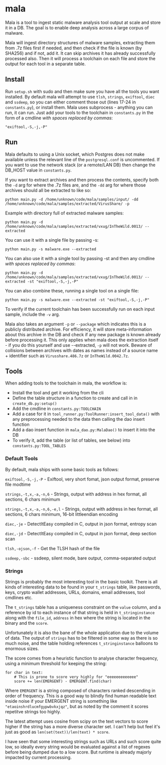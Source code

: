 # mala
Mala is a tool to ingest static malware analysis tool output at scale and store it in a DB. The goal is to enable deep analysis across a large corpus of malware.

Mala will ingest directory structures of malware samples, extracting them from .7z files first if needed, and then check if the file is known (by SHA256) and if not, add it. It can skip archives it has already successfully processed also. Then it will process a toolchain on each file and store the output for each tool in a separate table.


## Install
Run `setup.sh` with sudo and then make sure you have all the tools you want installed.
By default mala will attempt to use `tlsh`, `strings`, `exiftool`, `diec` and `ssdeep`, so you can either comment those out (lines 17-24 in `constants.py`), or install them.
Mala uses subprocess - anything you can run, it can run. Just add your tools to the toolchain in `constants.py` in the form of a cmdline *with spaces replaced by commas*:

`"exiftool,-S,-j,-P"`

## Run
Mala defaults to using a Unix socket, which Postgres does not make available unless the relevant line of the `postgresql.conf` is uncommented. If you want to use the network stack (or a remote/LAN DB) then change the DB_HOST value in `constants.py`.

If you want to extract archives and then process the contents, specify both the `-d` arg for where the .7z files are, and the `-dd` arg for where those archives should all be extracted to like so:

`python main.py -d /home/unknown/code/mala/samples/input/ -dd /home/unknown/code/mala/samples/extracted/VirusShare/ -p`


Example with directory full of extracted malware samples:

`python main.py -d /home/unknown/code/mala/samples/extracted/vxug/InTheWild.0013/ --extracted`


You can use it with a single file by passing -s:

`python main.py -s malware.exe --extracted`


You can also use it with a single tool by passing -st and then any cmdline *with spaces replaced by commas*:

`python main.py -d /home/unknown/code/mala/samples/extracted/vxug/InTheWild.0013/ --extracted -st "exiftool,-S,-j,-P"`


You can also combine these, running a single tool on a single file:

`python main.py -s malware.exe --extracted -st "exiftool,-S,-j,-P"`


To verify if the current toolchain has been successfully run on each input sample, include the `-v` arg.


Mala also takes an argument `-p` or `--package` which indicates this is a publicly distributed archive. For efficiency, it will store meta-information about this archive in the DB and check if any new package is known already before processing it. This only applies when mala does the extraction itself - if you do this yourself and use --extracted, `-p` will not work. Beware of collisions between archives with dates as names instead of a source name + identifier such as `Virusshare.486.7z` or `InTheWild.0042.7z`.

## Tools
When adding tools to the toolchain in mala, the workflow is:

-   Install the tool and get it working from the cli
-   Define the table structure in a function to create and call in in `create_db.py:setup()`
-   Add the cmdline in `constants.py:TOOLCHAIN`
-   Add a case for it in `tool_runner.py:ToolRunner:insert_tool_data()` with any preprocessing needed to the data then calling the dao insert function
-   Add a dao insert function in `mala_dao.py:MalaDao()` to insert it into the DB
- To verify it, add the table (or list of tables, see below) into `constants.py:TOOL_TABLES`


### Default Tools
By default, mala ships with some basic tools as follows:

`exiftool,-S,-j,-P` - Exiftool, very short fomat, json output format, preserve file modtime

`strings,-t,x,-a,-n,6` - Strings, output with address in hex format, all sections, 6 chars minimum

`strings,-t,x,-a,-n,6,-e,l` - Strings, output with address in hex format, all sections, 6 chars minimum, 16-bit littleendian encoding

`diec,-je` - DetectItEasy compiled in C, output in json format, entropy scan

`diec,-jd` - DetectItEasy compiled in C, output in json format, deep section scan

`tlsh,-ojson,-f` - Get the TLSH hash of the file

`ssdeep,-sbc` - ssdeep, silent mode, bare output, comma-separated output

### Strings
Strings is probably the most interesting tool in the basic toolkit. There is all kinds of interesting data to be found in your `t_strings` table, like passwords, keys, crypto wallet addresses, URLs, domains, email addresses, tool cmdlines etc.

The `t_strings` table has a uniqueness constraint on the `value` column, and a reference by id to each instance of that string is held in `t_stringinstance` along with the `file_id`, `address` in hex where the string is located in the binary and the `score`.

Unfortunately it is also the bane of the whole application due to the volume of data. The output of `strings` has to be filtered in some way as there is so much noise, and the table holding references `t_stringinstance` balloons to enormous sizes.

The score comes from a heuristic function to analyse character frequency, using a minimum threshold for keeping the string:

```
for char in text:
    # This is prone to score very highly for "eeeeeeeeeeeee" 
    score += len(EMERGENT) - EMERGENT.find(char)
```
Where `EMERGENT` is a string composed of characters ranked descending in order of frequency. This is a good way to blindly find human readable text inside noise if your EMERGENT string is something like `"etaoinshrdlucmfgypwbvkxjqz"`, but as noted by the comment it scores repetitve strings too highly. 

The latest attempt uses cosine from scipy on the text vectors to score higher if the string has a more diverse character set. I can't help but feel it's just as good as `len(set(text))/len(text) * score`.

I have seen that some interesting strings such as URLs and such score quite low, so ideally every string would be evaluated against a list of regexes before being dumped due to a low score. But runtime is already majorly impacted by current processing.

